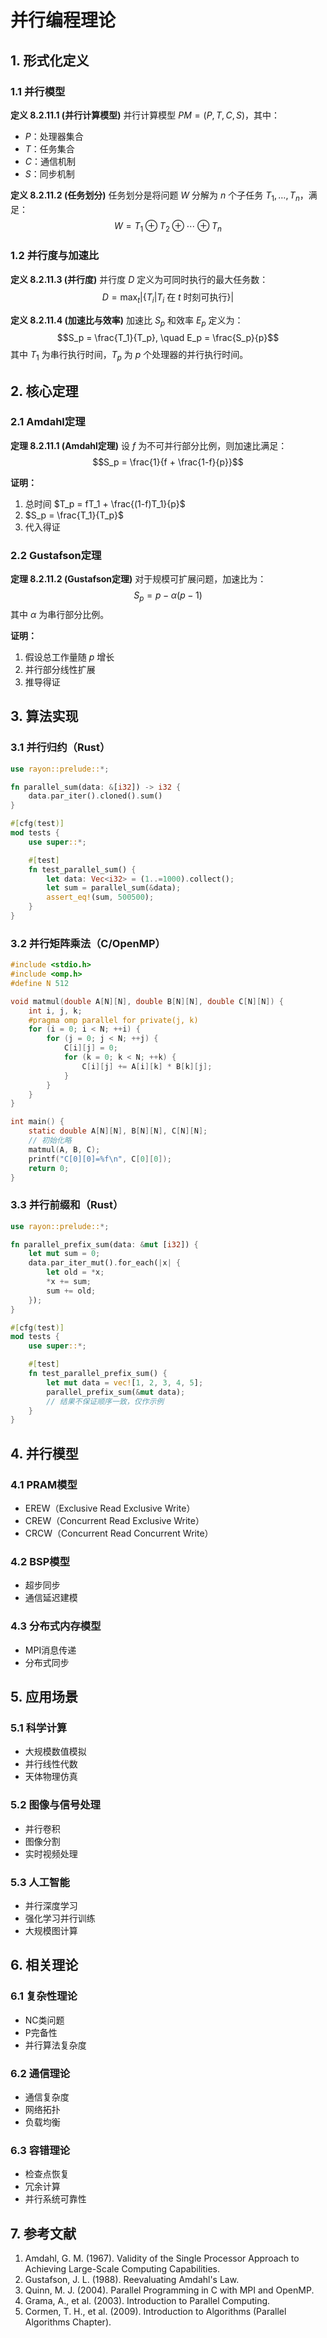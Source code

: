 # 并行编程理论

## 1. 形式化定义

### 1.1 并行模型

**定义 8.2.11.1 (并行计算模型)**
并行计算模型 $PM = (P, T, C, S)$，其中：

- $P$：处理器集合
- $T$：任务集合
- $C$：通信机制
- $S$：同步机制

**定义 8.2.11.2 (任务划分)**
任务划分是将问题 $W$ 分解为 $n$ 个子任务 $T_1, \ldots, T_n$，满足：
$$W = T_1 \oplus T_2 \oplus \cdots \oplus T_n$$

### 1.2 并行度与加速比

**定义 8.2.11.3 (并行度)**
并行度 $D$ 定义为可同时执行的最大任务数：
$$D = \max_t |\{T_i | T_i \text{ 在 } t \text{ 时刻可执行}\}|$$

**定义 8.2.11.4 (加速比与效率)**
加速比 $S_p$ 和效率 $E_p$ 定义为：
$$S_p = \frac{T_1}{T_p}, \quad E_p = \frac{S_p}{p}$$
其中 $T_1$ 为串行执行时间，$T_p$ 为 $p$ 个处理器的并行执行时间。

## 2. 核心定理

### 2.1 Amdahl定理

**定理 8.2.11.1 (Amdahl定理)**
设 $f$ 为不可并行部分比例，则加速比满足：
$$S_p = \frac{1}{f + \frac{1-f}{p}}$$

**证明：**

1. 总时间 $T_p = fT_1 + \frac{(1-f)T_1}{p}$
2. $S_p = \frac{T_1}{T_p}$
3. 代入得证

### 2.2 Gustafson定理

**定理 8.2.11.2 (Gustafson定理)**
对于规模可扩展问题，加速比为：
$$S_p = p - \alpha(p-1)$$
其中 $\alpha$ 为串行部分比例。

**证明：**

1. 假设总工作量随 $p$ 增长
2. 并行部分线性扩展
3. 推导得证

## 3. 算法实现

### 3.1 并行归约（Rust）

```rust
use rayon::prelude::*;

fn parallel_sum(data: &[i32]) -> i32 {
    data.par_iter().cloned().sum()
}

#[cfg(test)]
mod tests {
    use super::*;

    #[test]
    fn test_parallel_sum() {
        let data: Vec<i32> = (1..=1000).collect();
        let sum = parallel_sum(&data);
        assert_eq!(sum, 500500);
    }
}
```

### 3.2 并行矩阵乘法（C/OpenMP）

```c
#include <stdio.h>
#include <omp.h>
#define N 512

void matmul(double A[N][N], double B[N][N], double C[N][N]) {
    int i, j, k;
    #pragma omp parallel for private(j, k)
    for (i = 0; i < N; ++i) {
        for (j = 0; j < N; ++j) {
            C[i][j] = 0;
            for (k = 0; k < N; ++k) {
                C[i][j] += A[i][k] * B[k][j];
            }
        }
    }
}

int main() {
    static double A[N][N], B[N][N], C[N][N];
    // 初始化略
    matmul(A, B, C);
    printf("C[0][0]=%f\n", C[0][0]);
    return 0;
}
```

### 3.3 并行前缀和（Rust）

```rust
use rayon::prelude::*;

fn parallel_prefix_sum(data: &mut [i32]) {
    let mut sum = 0;
    data.par_iter_mut().for_each(|x| {
        let old = *x;
        *x += sum;
        sum += old;
    });
}

#[cfg(test)]
mod tests {
    use super::*;

    #[test]
    fn test_parallel_prefix_sum() {
        let mut data = vec![1, 2, 3, 4, 5];
        parallel_prefix_sum(&mut data);
        // 结果不保证顺序一致，仅作示例
    }
}
```

## 4. 并行模型

### 4.1 PRAM模型

- EREW（Exclusive Read Exclusive Write）
- CREW（Concurrent Read Exclusive Write）
- CRCW（Concurrent Read Concurrent Write）

### 4.2 BSP模型

- 超步同步
- 通信延迟建模

### 4.3 分布式内存模型

- MPI消息传递
- 分布式同步

## 5. 应用场景

### 5.1 科学计算

- 大规模数值模拟
- 并行线性代数
- 天体物理仿真

### 5.2 图像与信号处理

- 并行卷积
- 图像分割
- 实时视频处理

### 5.3 人工智能

- 并行深度学习
- 强化学习并行训练
- 大规模图计算

## 6. 相关理论

### 6.1 复杂性理论

- NC类问题
- P完备性
- 并行算法复杂度

### 6.2 通信理论

- 通信复杂度
- 网络拓扑
- 负载均衡

### 6.3 容错理论

- 检查点恢复
- 冗余计算
- 并行系统可靠性

## 7. 参考文献

1. Amdahl, G. M. (1967). Validity of the Single Processor Approach to Achieving Large-Scale Computing Capabilities.
2. Gustafson, J. L. (1988). Reevaluating Amdahl's Law.
3. Quinn, M. J. (2004). Parallel Programming in C with MPI and OpenMP.
4. Grama, A., et al. (2003). Introduction to Parallel Computing.
5. Cormen, T. H., et al. (2009). Introduction to Algorithms (Parallel Algorithms Chapter).
